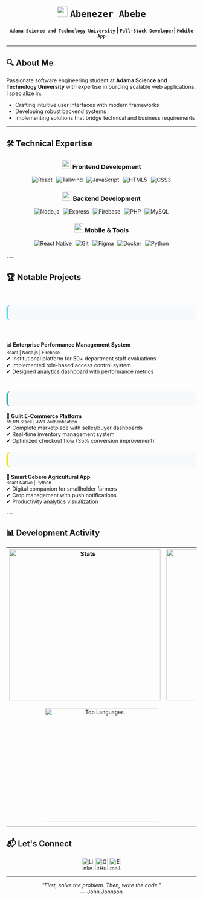 <div align="center">
  
# <img src="https://media.giphy.com/media/hvRJCLFzcasrR4ia7z/giphy.gif" width="28"> `Abenezer Abebe`

#### `Adama Science and Technology University` | `Full-Stack Developer`| `Mobile App`
  
</div>

---

## 🔍 About Me

Passionate software engineering student at **Adama Science and Technology University** with expertise in building scalable web applications. I specialize in:

- Crafting intuitive user interfaces with modern frameworks
- Developing robust backend systems
- Implementing solutions that bridge technical and business requirements

---

## 🛠 Technical Expertise

<div align="center" style="margin: 20px 0;">

### <img src="https://cdn-icons-png.flaticon.com/512/1084/1084982.png" width="24"> Frontend Development
<div style="display: flex; justify-content: center; gap: 10px; flex-wrap: wrap; margin: 15px 0;">
  <img src="https://img.shields.io/badge/React-20232A?style=flat&logo=react&logoColor=61DAFB" alt="React">
  <img src="https://img.shields.io/badge/Tailwind_CSS-38B2AC?style=flat&logo=tailwind-css&logoColor=white" alt="Tailwind">
  <img src="https://img.shields.io/badge/JavaScript-F7DF1E?style=flat&logo=javascript&logoColor=black" alt="JavaScript">
  <img src="https://img.shields.io/badge/HTML5-E34F26?style=flat&logo=html5&logoColor=white" alt="HTML5">
  <img src="https://img.shields.io/badge/CSS3-1572B6?style=flat&logo=css3&logoColor=white" alt="CSS3">
</div>

### <img src="https://cdn-icons-png.flaticon.com/512/1084/1084937.png" width="24"> Backend Development
<div style="display: flex; justify-content: center; gap: 10px; flex-wrap: wrap; margin: 15px 0;">
  <img src="https://img.shields.io/badge/Node.js-339933?style=flat&logo=node.js&logoColor=white" alt="Node.js">
  <img src="https://img.shields.io/badge/Express-000000?style=flat&logo=express&logoColor=white" alt="Express">
  <img src="https://img.shields.io/badge/Firebase-FFCA28?style=flat&logo=firebase&logoColor=black" alt="Firebase">
  <img src="https://img.shields.io/badge/PHP-777BB4?style=flat&logo=php&logoColor=white" alt="PHP">
  <img src="https://img.shields.io/badge/MySQL-4479A1?style=flat&logo=mysql&logoColor=white" alt="MySQL">
</div>

### <img src="https://cdn-icons-png.flaticon.com/512/3067/3067512.png" width="24"> Mobile & Tools
<div style="display: flex; justify-content: center; gap: 10px; flex-wrap: wrap; margin: 15px 0;">
  <img src="https://img.shields.io/badge/React_Native-61DAFB?style=flat&logo=react&logoColor=black" alt="React Native">
  <img src="https://img.shields.io/badge/Git-F05032?style=flat&logo=git&logoColor=white" alt="Git">
  <img src="https://img.shields.io/badge/Figma-F24E1E?style=flat&logo=figma&logoColor=white" alt="Figma">
  <img src="https://img.shields.io/badge/Docker-2496ED?style=flat&logo=docker&logoColor=white" alt="Docker">
  <img src="https://img.shields.io/badge/Python-3776AB?style=flat&logo=python&logoColor=white" alt="Python">
</div>

</div>
---

## 🏆 Notable Projects

<div style="display: flex; flex-direction: column; gap: 25px; margin: 30px 0;">

### <div style="background: #f8f9fa; padding: 20px; border-radius: 10px; border-left: 5px solid #61dafb;">
**📊 Enterprise Performance Management System**  
<small>React | Node.js | Firebase</small>  
✔ Institutional platform for 50+ department staff evaluations  
✔ Implemented role-based access control system  
✔ Designed analytics dashboard with performance metrics  
</div>

### <div style="background: #f8f9fa; padding: 20px; border-radius: 10px; border-left: 5px solid #38b2ac;">
**🛒 Gulit E-Commerce Platform**  
<small>MERN Stack | JWT Authentication</small>  
✔ Complete marketplace with seller/buyer dashboards  
✔ Real-time inventory management system  
✔ Optimized checkout flow (35% conversion improvement)  
</div>

### <div style="background: #f8f9fa; padding: 20px; border-radius: 10px; border-left: 5px solid #f7df1e;">
**🌱 Smart Gebere Agricultural App**  
<small>React Native | Python</small>  
✔ Digital companion for smallholder farmers  
✔ Crop management with push notifications  
✔ Productivity analytics visualization  
</div>

</div>
---

## 📊 Development Activity

<div align="center">

| <img src="https://github-readme-stats.vercel.app/api?username=Archon-3&show_icons=true&theme=default&hide_border=true&count_private=true" alt="Stats" width="400"/> | <img src="https://github-readme-streak-stats.herokuapp.com/?user=Archon-3&theme=default&hide_border=true" alt="Streak" width="400"/> |
|------------|-------------|

<img src="https://github-readme-stats.vercel.app/api/top-langs/?username=Archon-3&layout=compact&theme=default&hide_border=true" alt="Top Languages" width="300"/>

</div>

---

## 📬 Let's Connect

<div align="center">
  
[<img src="https://img.icons8.com/color/48/linkedin.png" alt="LinkedIn" width="32"/>](https://linkedin.com/in/abenezer-abebe-0b592a358)
[<img src="https://img.icons8.com/fluency/48/github.png" alt="GitHub" width="32"/>](https://github.com/Archon-3)
[<img src="https://img.icons8.com/color/48/gmail-new.png" alt="Email" width="32"/>](mailto:your@email.com)

</div>

---

<div align="center">
  
_"First, solve the problem. Then, write the code."_  
— John Johnson

</div>
